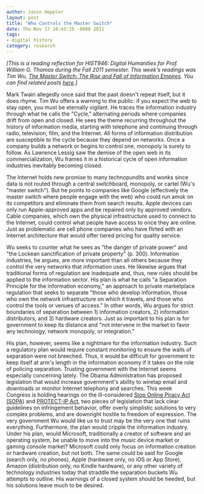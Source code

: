 ```yaml
---
author: Jason Heppler
layout: post
title: "Who Controls the Master Switch"
date: Thu Nov 17 10:43:15 -0600 2011
tags: 
- digital history
category: research
---
```


*[This is a reading reflection for HIST946: Digital Humanities for Prof. William G. Thomas during the Fall 2011 semester. This week's readings was Tim Wu, *[The Master Switch: The Rise and Fall of Information Empires](http://www.amazon.com/Master-Switch-Information-Empires-Vintage/dp/0307390993/ref=sr_1_1?s=books&ie=UTF8&qid=1322756473&sr=1-1)*. You can find related posts [here](http://jasonheppler.org/the-digital-humanities-seminar.html).]*

Mark Twain allegedly once said that the past doesn't repeat itself, but it does rhyme. Tim Wu offers a warning to the public: if you expect the web to stay open, you must be eternally vigilant. He traces the information industry through what he calls the "Cycle," alternating periods where companies drift from open and closed. He sees the theme recurring throughout the history of information media, starting with telephone and continuing through radio, television, film, and the Internet. All forms of information distribution are susceptible to the cycle because they depend on networks. Once a company builds a network or begins to control one, monopoly is surely to follow. As Lawrence Lessig saw the demise of the open web in its commercialization, Wu frames it in a historical cycle of open information industries inevitably becoming closed.

The Internet holds new promise to many technopundits and wonks since data is not routed through a central switchboard, monopoly, or cartel (Wu's "master switch"). But he points to companies like Google (effectively the master switch where people engage with the web) who could run amok on its competitors and eliminate them from search results. Apple devices can only run Apple-approved apps and be repaired only by approved vendors. Cable companies, which own the physical infrastructure used to connect to the Internet, could control what people have access to once they are online. Just as problematic are cell phone companies who have flirted with an Internet architecture that would offer tiered pricing for quality service. 

Wu seeks to counter what he sees as "the danger of private power" and "the Lockean sanctification of private property" (p. 300). Information industries, he argues, are more important than all others because they control the very networks that information uses. He likewise argues that traditional forms of regulation are inadequate and, thus, new rules should be applied to the information sector. His plan is what he calls "a Separation Principle for the information economy," an approach to private marketplace regulation that seeks to separate "those who develop information, those who own the network infrastructure on which it travels, and those who control the tools or venues of access." In other words, Wu argues for strict boundaries of separation between 1) information creators, 2) information distributors, and 3) hardware creators. Just as important to his plan is for government to keep its distance and "not intervene in the market to favor any technology, network monopoly, or integration." 

His plan, however, seems like a nightmare for the information industry. Such a regulatory plan would require constant monitoring to ensure the walls of separation were not breeched. Thus, it would be difficult for government to keep itself at arm's length in the information economy if it takes on the role of policing separation. Trusting government with the Internet seems especially concerning lately. The Obama Administration has proposed legislation that would increase government's ability to wiretap email and downloads or monitor Internet telephony and searches. This week Congress is holding hearings on the ill-considered [Stop Online Piracy Act (SOPA)](http://www.opencongress.org/bill/112-h3261/show) and [PROTECT-IP Act](http://www.govtrack.us/congress/bill.xpd?bill=s112-968), two pieces of legislation that lack clear guidelines on infringement behavior, offer overly simplistic solutions to very complex problems, and are downright hostile to freedom of expression. The very government Wu would like us to trust may be the very one that ruins everything. Furthermore, the plan would cripple the information industry. Under his plan, would Microsoft, traditionally a creator of software and an operating system, be unable to move into the music device market or gaming console market? Microsoft could only focus on information creation or hardware creation, but not both. The same could be said for Google (search only, no phones), Apple (hardware only, no iOS or App Store), Amazon (distribution only, no Kindle hardware), or any other variety of technology industries today that straddle the separation buckets Wu attempts to outline. His warnings of a closed system should be heeded, but his solutions leave much to be desired. 
